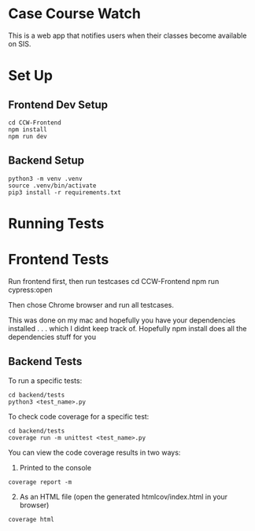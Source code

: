 
# Case Course Watch
This is a web app that notifies users when their classes become available on SIS. 

# Set Up 

## Frontend Dev Setup

``` 
cd CCW-Frontend 
npm install
npm run dev
```

## Backend Setup

```
python3 -m venv .venv
source .venv/bin/activate
pip3 install -r requirements.txt
```

# Running Tests

# Frontend Tests

Run frontend first, then run testcases
cd CCW-Frontend
npm run cypress:open

Then chose Chrome browser and run all testcases.

This was done on my mac and hopefully you have your dependencies installed . . . which I didnt keep track of. Hopefully npm install does all the dependencies stuff for you 

## Backend Tests

To run a specific tests:

```
cd backend/tests
python3 <test_name>.py
```

To check code coverage for a specific test:

```
cd backend/tests
coverage run -m unittest <test_name>.py
```

You can view the code coverage results in two ways:

1. Printed to the console

```
coverage report -m
```

2. As an HTML file (open the generated htmlcov/index.html in your browser)

```
coverage html
```